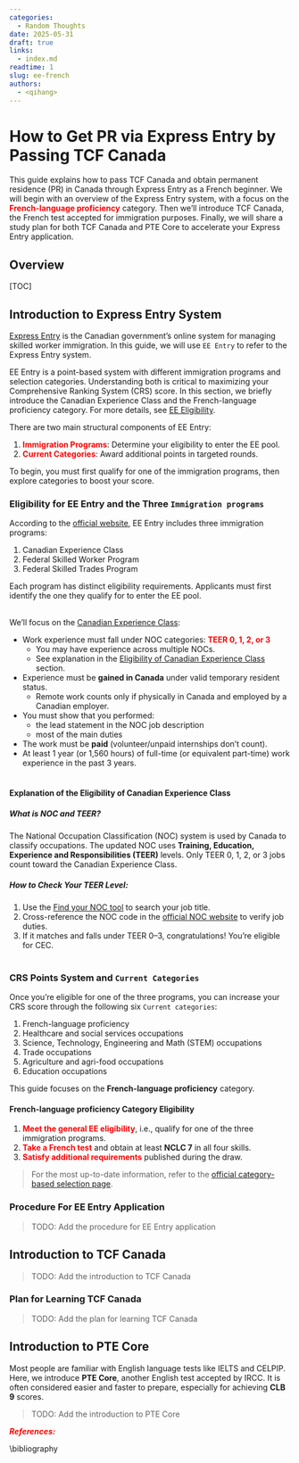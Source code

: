 ```yaml
---
categories:
  - Random Thoughts
date: 2025-05-31
draft: true
links:
  - index.md
readtime: 1
slug: ee-french
authors:
  - <qihang>
---
```

# How to Get PR via Express Entry by Passing TCF Canada
This guide explains how to pass TCF Canada and obtain permanent residence (PR) in Canada through Express Entry as a French beginner. We will begin with an overview of the Express Entry system, with a focus on the <span style="color: red;">**French-language proficiency**</span> category. Then we’ll introduce TCF Canada, the French test accepted for immigration purposes. Finally, we will share a study plan for both TCF Canada and PTE Core to accelerate your Express Entry application.
<!-- more -->

## Overview
[TOC]

## Introduction to Express Entry System
[Express Entry](https://www.canada.ca/en/immigration-refugees-citizenship/services/immigrate-canada/express-entry) is the Canadian government’s online system for managing skilled worker immigration. In this guide, we will use `EE Entry` to refer to the Express Entry system.

EE Entry is a point-based system with different immigration programs and selection categories. Understanding both is critical to maximizing your Comprehensive Ranking System (CRS) score. In this section, we briefly introduce the Canadian Experience Class and the French-language proficiency category. For more details, see [EE Eligibility](https://www.canada.ca/en/immigration-refugees-citizenship/services/immigrate-canada/express-entry/who-can-apply.html#programs).

There are two main structural components of EE Entry:

1. <span style="color: red;">**Immigration Programs**</span>: Determine your eligibility to enter the EE pool.
2. <span style="color: red;">**Current Categories**</span>: Award additional points in targeted rounds.

To begin, you must first qualify for one of the immigration programs, then explore categories to boost your score.

### Eligibility for EE Entry and the Three `Immigration programs`
According to the [official website](https://www.canada.ca/en/immigration-refugees-citizenship/services/immigrate-canada/express-entry), EE Entry includes three immigration programs:

1. Canadian Experience Class
2. Federal Skilled Worker Program
3. Federal Skilled Trades Program

Each program has distinct eligibility requirements. Applicants must first identify the one they qualify for to enter the EE pool.<br><br>

We’ll focus on the [Canadian Experience Class](https://www.canada.ca/en/immigration-refugees-citizenship/services/immigrate-canada/express-entry/who-can-apply/canadian-experience-class.html):

- Work experience must fall under NOC categories: <span style="color: red;">**TEER 0, 1, 2, or 3**</span>  
    - You may have experience across multiple NOCs.  
    - See explanation in the [Eligibility of Canadian Experience Class](#explanation-of-the-eligibility-of-canadian-experience-class) section.
- Experience must be **gained in Canada** under valid temporary resident status.  
    - Remote work counts only if physically in Canada and employed by a Canadian employer.
- You must show that you performed:  
    - the lead statement in the NOC job description  
    - most of the main duties
- The work must be **paid** (volunteer/unpaid internships don’t count).
- At least 1 year (or 1,560 hours) of full-time (or equivalent part-time) work experience in the past 3 years.<br><br>

#### Explanation of the Eligibility of Canadian Experience Class
##### What is NOC and TEER?
The National Occupation Classification (NOC) system is used by Canada to classify occupations. The updated NOC uses **Training, Education, Experience and Responsibilities (TEER)** levels.
Only TEER 0, 1, 2, or 3 jobs count toward the Canadian Experience Class.

##### How to Check Your TEER Level:
1. Use the [Find your NOC tool](https://www.canada.ca/en/immigration-refugees-citizenship/services/immigrate-canada/find-national-occupation-code.html) to search your job title.
2. Cross-reference the NOC code in the [official NOC website](https://noc.esdc.gc.ca/?GoCTemplateCulture=en-CA) to verify job duties.
3. If it matches and falls under TEER 0–3, congratulations! You’re eligible for CEC.<br><br>

### CRS Points System and `Current Categories`
Once you’re eligible for one of the three programs, you can increase your CRS score through the following six `Current categories`:

1. French-language proficiency  
2. Healthcare and social services occupations  
3. Science, Technology, Engineering and Math (STEM) occupations  
4. Trade occupations  
5. Agriculture and agri-food occupations  
6. Education occupations  

This guide focuses on the **French-language proficiency** category.

#### French-language proficiency Category Eligibility
1. <span style="color: red;">**Meet the general EE eligibility**</span>, i.e., qualify for one of the three immigration programs.
2. <span style="color: red;">**Take a French test**</span> and obtain at least **NCLC 7** in all four skills.
3. <span style="color: red;">**Satisfy additional requirements**</span> published during the draw.

> For the most up-to-date information, refer to the [official category-based selection page](https://www.canada.ca/en/immigration-refugees-citizenship/services/immigrate-canada/express-entry/rounds-invitations/category-based-selection.html).

### Procedure For EE Entry Application
> TODO: Add the procedure for EE Entry application

## Introduction to TCF Canada
> TODO: Add the introduction to TCF Canada

### Plan for Learning TCF Canada
> TODO: Add the plan for learning TCF Canada

## Introduction to PTE Core
Most people are familiar with English language tests like IELTS and CELPIP. Here, we introduce **PTE Core**, another English test accepted by IRCC. It is often considered easier and faster to prepare, especially for achieving **CLB 9** scores.

> TODO: Add the introduction to PTE Core

<span style="color: red;">***References:***</span>

\bibliography